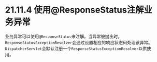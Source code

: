 # 21.11.4 使用@ResponseStatus注解业务异常

业务异常可以使用`@ResponseStatus`来注解。当异常被抛出时，`ResponseStatusExceptionResolver`会通过设置相应的响应状态码处理该异常。`DispatcherServlet`会默认注册一个`ResponseStatusExceptionResolver`以供使用。
